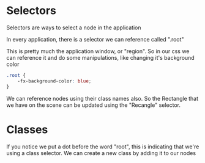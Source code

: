 # Selectors

Selectors are ways to select a node in the application

In every application, there is a selector we can reference called ".root"

This is pretty much the application window, or "region". So in our css we can
reference it and do some manipulations, like changing it's background color

```css
.root {
	-fx-background-color: blue;
}
```

We can reference nodes using their class names also. So the Rectangle that we
have on the scene can be updated using the "Recangle" selector.

# Classes

If you notice we put a dot before the word "root", this is indicating that we're
using a class selector. We can create a new class by adding it to our nodes
